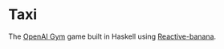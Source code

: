 # Taxi

The [OpenAI Gym](http://gym.openai.com) game  built in Haskell using
[Reactive-banana](https://wiki.haskell.org/Reactive-banana).
